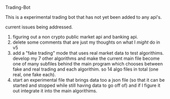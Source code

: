  Trading-Bot

This is a experimental trading bot that has not yet been added to any api's. 

current issues being addressed. 
1. figuring out a non crypto public market api and banking api.
2. delete some comments that are just my thoughts on what I *might* do in v5 
3. add a "fake trading" mode that uses real market data to test algorithims. develop my 7 other algorithms and make the current main file become one of many subfiles behind the main program which chooses between fake and real trading and each algorithim. so 14 algo files in total (one real, one fake each).
4. start an experimental file that brings data too a json file (so that it can be started and stopped while still having data to go off of) and if I figure it out integrate it into the main algorithims.
